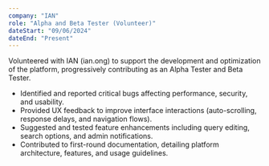 ```yaml
---
company: "IAN"
role: "Alpha and Beta Tester (Volunteer)"
dateStart: "09/06/2024"
dateEnd: "Present"
---
```


Volunteered with IAN (ian.ong) to support the development and optimization of the platform, progressively contributing as an Alpha Tester and Beta Tester.

- Identified and reported critical bugs affecting performance, security, and usability.
- Provided UX feedback to improve interface interactions (auto-scrolling, response delays, and navigation flows).
- Suggested and tested feature enhancements including query editing, search options, and admin notifications.
- Contributed to first-round documentation, detailing platform architecture, features, and usage guidelines.